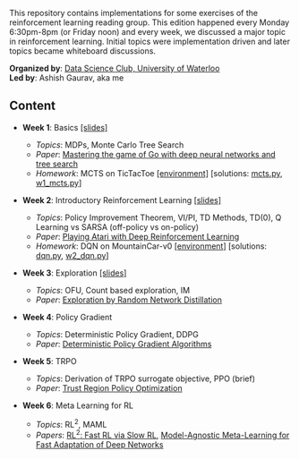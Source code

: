 This repository contains implementations for some exercises of the reinforcement learning reading group. This edition happened every Monday 6:30pm-8pm (or Friday noon) and every week, we discussed a major topic in reinforcement learning. Initial topics were implementation driven and later topics became whiteboard discussions.

**Organized by**: [Data Science Club, University of Waterloo](http://waterloodatascience.club/)<br>
**Led by**: Ashish Gaurav, aka me

## Content

* **Week 1**: Basics [[slides]](http://bit.ly/DSCRL1)
	* _Topics_: MDPs, Monte Carlo Tree Search
	* _Paper_: [Mastering the game of Go with deep neural networks and tree search](https://storage.googleapis.com/deepmind-media/alphago/AlphaGoNaturePaper.pdf)
	* _Homework_: MCTS on TicTacToe [[environment]](https://github.com/ashishgaurav13/rl.code/blob/master/games/tic_tac_toe.py) [solutions: [mcts.py](https://github.com/ashishgaurav13/rl.code/blob/master/algorithms/mcts.py), [w1_mcts.py](https://github.com/ashishgaurav13/rl.code/blob/master/w1_mcts.py)]

* **Week 2**: Introductory Reinforcement Learning [[slides]](http://bit.ly/DSCRL2)
	* _Topics_: Policy Improvement Theorem, VI/PI, TD Methods, TD(0), Q Learning vs SARSA (off-policy vs on-policy)
	* _Paper_: [Playing Atari with Deep Reinforcement Learning](https://www.cs.toronto.edu/~vmnih/docs/dqn.pdf)
	* _Homework_: DQN on MountainCar-v0 [[environment]](https://gym.openai.com/envs/MountainCar-v0/) [solutions: [dqn.py](https://github.com/ashishgaurav13/rl.code/blob/master/algorithms/dqn.py), [w2_dqn.py](https://github.com/ashishgaurav13/rl.code/blob/master/w2_dqn.py)]
	
* **Week 3**: Exploration [[slides]](https://bit.ly/DSCRL3)
	* _Topics_: OFU, Count based exploration, IM
	* _Paper_: [Exploration by Random Network Distillation](https://arxiv.org/abs/1810.12894)

* **Week 4**: Policy Gradient
	* _Topics_: Deterministic Policy Gradient, DDPG
	* _Paper_: [Deterministic Policy Gradient Algorithms](http://proceedings.mlr.press/v32/silver14.pdf)

* **Week 5**: TRPO
	* _Topics_: Derivation of TRPO surrogate objective, PPO (brief)
	* _Paper_: [Trust Region Policy Optimization](https://arxiv.org/abs/1502.05477)

* **Week 6**: Meta Learning for RL
	* _Topics_: RL<sup>2</sup>, MAML
	* _Papers_: [RL<sup>2</sup>: Fast RL via Slow RL](https://arxiv.org/abs/1611.02779), [Model-Agnostic Meta-Learning for Fast Adaptation of Deep Networks](https://arxiv.org/abs/1703.03400)

